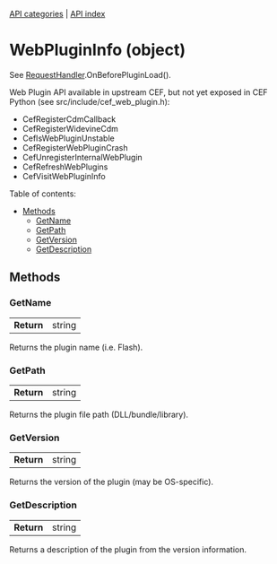 [API categories](API-categories.md) | [API index](API-index.md)


# WebPluginInfo (object)

See [RequestHandler](RequestHandler.md).OnBeforePluginLoad().

Web Plugin API available in upstream CEF, but not yet exposed in CEF Python
(see src/include/cef_web_plugin.h):

* CefRegisterCdmCallback
* CefRegisterWidevineCdm
* CefIsWebPluginUnstable
* CefRegisterWebPluginCrash
* CefUnregisterInternalWebPlugin
* CefRefreshWebPlugins
* CefVisitWebPluginInfo


Table of contents:
* [Methods](#methods)
  * [GetName](#getname)
  * [GetPath](#getpath)
  * [GetVersion](#getversion)
  * [GetDescription](#getdescription)

## Methods


### GetName

| | |
| --- | --- |
| __Return__ | string |

Returns the plugin name (i.e. Flash).


### GetPath

| | |
| --- | --- |
| __Return__ | string |

Returns the plugin file path (DLL/bundle/library).


### GetVersion

| | |
| --- | --- |
| __Return__ | string |

Returns the version of the plugin (may be OS-specific).


### GetDescription

| | |
| --- | --- |
| __Return__ | string |

Returns a description of the plugin from the version information.
